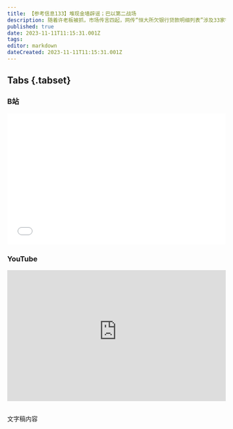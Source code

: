 ```yaml
---
title: 【参考信息133】堆现金墙辟谣；巴以第二战场
description: 随着许老板被抓，市场传言四起，网传“恒大所欠银行贷款明细列表”涉及33家银行，其中欠沧州银行34亿，引起储户担忧，赶紧集中到网点排队取款，沧州银行除了辟谣，堆起现金墙。恒大这点贷款属实“小打小闹”，中国恒大1.72万亿有息负债，来自银行等金融机构的借款6123.9亿，但来自哪些银行，还不清楚。70后官员集体进步，正在成为省部级的主体。全国总工会最近换届，执委会有了外卖员和网约车司机。最后提供一个聊巴以冲突的不同视角。
published: true
date: 2023-11-11T11:15:31.001Z
tags: 
editor: markdown
dateCreated: 2023-11-11T11:15:31.001Z
---
```


## Tabs {.tabset}
### B站
<div style="position: relative; padding: 30% 45%;">
<iframe style="position: absolute; width: 100%; height: 100%; left: 0; top: 0;" src="//player.bilibili.com/player.html?&bvid=BV1HN4y117fn&page=1&as_wide=1&high_quality=1&danmaku=1&autoplay=0" scrolling="no" border="0" frameborder="no" framespacing="0" allowfullscreen="true"></iframe>
</div>

### YouTube
<div style="position: relative; padding: 30% 45%;">
<iframe style="position: absolute; top: 0; left: 0; width: 100%; height: 100%;" src="https://www.youtube-nocookie.com/embed/YouTubeVID" title="YouTube video player" frameborder="0" allow="accelerometer; autoplay; clipboard-write; encrypted-media; gyroscope; picture-in-picture" allowfullscreen></iframe>
</div>

## 

文字稿内容

